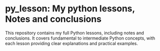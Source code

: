 # py_lesson: My python lessons, Notes and conclusions #
This repository contains my full Python lessons, including notes and conclusions.
It covers fundamental to intermediate Python concepts, with each lesson providing
clear explanations and practical examples.
